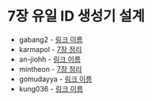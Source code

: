 # 7장 유일 ID 생성기 설계

- gabang2 - [링크 이름]()
- karmapol - [7장 정리](https://github.com/KarmaPol/Obsidian_Vault/blob/main/1.%20Projects/대규모시스템설계%20스터디/7.%20분산%20시스템을%20위한%20유일%20ID%20생성기%20설계.md)
- an-jiohh - [링크 이름]()
- mintheon - [7장 정리](https://mintheon.com/devlog/2023/11/03/%EB%8C%80%EA%B7%9C%EB%AA%A8-%EC%8B%9C%EC%8A%A4%ED%85%9C-%EC%84%A4%EA%B3%84-%EA%B8%B0%EC%B4%88-07.-%EB%B6%84%EC%82%B0-%EC%8B%9C%EC%8A%A4%ED%85%9C%EC%9D%84-%EC%9C%84%ED%95%9C-%EC%9C%A0%EC%9D%BC-ID-%EC%83%9D%EC%84%B1%EA%B8%B0-%EC%84%A4%EA%B3%84/)
- gomudayya - [링크 이름]()
- kung036 - [링크 이름]()
